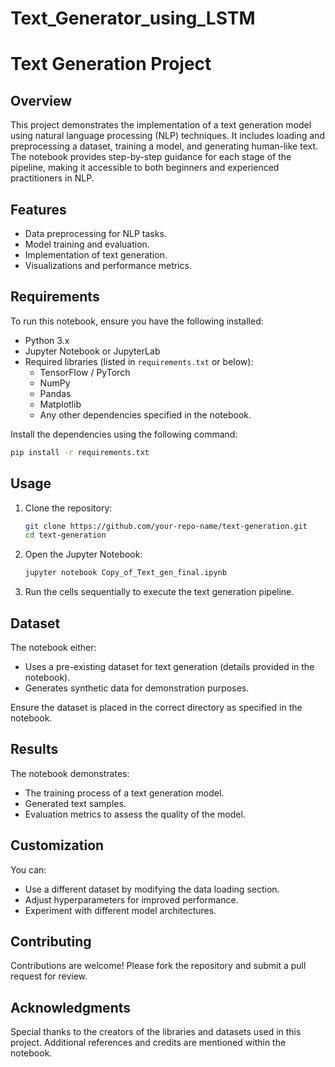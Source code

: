 # Text_Generator_using_LSTM

# Text Generation Project

## Overview
This project demonstrates the implementation of a text generation model using natural language processing (NLP) techniques. It includes loading and preprocessing a dataset, training a model, and generating human-like text. The notebook provides step-by-step guidance for each stage of the pipeline, making it accessible to both beginners and experienced practitioners in NLP.

## Features
- Data preprocessing for NLP tasks.
- Model training and evaluation.
- Implementation of text generation.
- Visualizations and performance metrics.

## Requirements
To run this notebook, ensure you have the following installed:

- Python 3.x
- Jupyter Notebook or JupyterLab
- Required libraries (listed in `requirements.txt` or below):
  - TensorFlow / PyTorch
  - NumPy
  - Pandas
  - Matplotlib
  - Any other dependencies specified in the notebook.

Install the dependencies using the following command:
```bash
pip install -r requirements.txt
```

## Usage
1. Clone the repository:
   ```bash
   git clone https://github.com/your-repo-name/text-generation.git
   cd text-generation
   ```

2. Open the Jupyter Notebook:
   ```bash
   jupyter notebook Copy_of_Text_gen_final.ipynb
   ```

3. Run the cells sequentially to execute the text generation pipeline.

## Dataset
The notebook either:
- Uses a pre-existing dataset for text generation (details provided in the notebook).
- Generates synthetic data for demonstration purposes.

Ensure the dataset is placed in the correct directory as specified in the notebook.

## Results
The notebook demonstrates:
- The training process of a text generation model.
- Generated text samples.
- Evaluation metrics to assess the quality of the model.

## Customization
You can:
- Use a different dataset by modifying the data loading section.
- Adjust hyperparameters for improved performance.
- Experiment with different model architectures.

## Contributing
Contributions are welcome! Please fork the repository and submit a pull request for review.


## Acknowledgments
Special thanks to the creators of the libraries and datasets used in this project. Additional references and credits are mentioned within the notebook.

